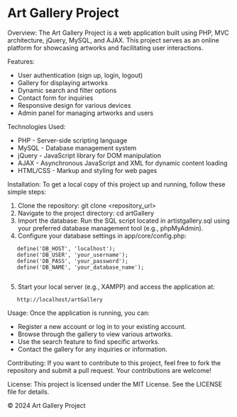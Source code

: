 <h1>Art Gallery Project</h1>

Overview:
The Art Gallery Project is a web application built using PHP, MVC architecture, jQuery, MySQL, and AJAX. This project serves as an online platform for showcasing artworks and facilitating user interactions.

Features:
- User authentication (sign up, login, logout)
- Gallery for displaying artworks
- Dynamic search and filter options
- Contact form for inquiries
- Responsive design for various devices
- Admin panel for managing artworks and users

Technologies Used:
- PHP - Server-side scripting language
- MySQL - Database management system
- jQuery - JavaScript library for DOM manipulation
- AJAX - Asynchronous JavaScript and XML for dynamic content loading
- HTML/CSS - Markup and styling for web pages

Installation:
To get a local copy of this project up and running, follow these simple steps:
1. Clone the repository:
   git clone <repository_url>
2. Navigate to the project directory:
   cd artGallery
3. Import the database:
   Run the SQL script located in artistgallery.sql using your preferred database management tool (e.g., phpMyAdmin).
4. Configure your database settings in app/core/config.php:
```
   define('DB_HOST', 'localhost');
   define('DB_USER', 'your_username');
   define('DB_PASS', 'your_password');
   define('DB_NAME', 'your_database_name');
   
```
5. Start your local server (e.g., XAMPP) and access the application at:
```
   http://localhost/artGallery
```
Usage:
Once the application is running, you can:
- Register a new account or log in to your existing account.
- Browse through the gallery to view various artworks.
- Use the search feature to find specific artworks.
- Contact the gallery for any inquiries or information.

Contributing:
If you want to contribute to this project, feel free to fork the repository and submit a pull request. Your contributions are welcome!

License:
This project is licensed under the MIT License. See the LICENSE file for details.

© 2024 Art Gallery Project

